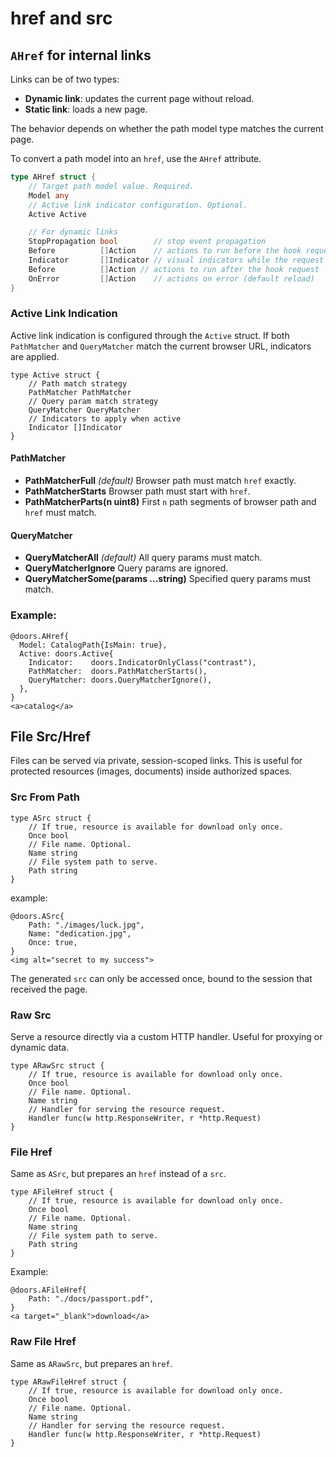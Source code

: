 # href and src

## `AHref` for internal links

Links can be of two types:  
- **Dynamic link**: updates the current page without reload.  
- **Static link**: loads a new page.  

The behavior depends on whether the path model type matches the current page.

To convert a path model into an `href`, use the `AHref` attribute.

```go
type AHref struct {
	// Target path model value. Required.
	Model any
	// Active link indicator configuration. Optional.
	Active Active

	// For dynamic links
	StopPropagation bool        // stop event propagation
	Before          []Action    // actions to run before the hook request
	Indicator       []Indicator // visual indicators while the request is running
	Before          []Action // actions to run after the hook request
	OnError         []Action    // actions on error (default reload)
}
```

### Active Link Indication

Active link indication is configured through the `Active` struct.
 If both `PathMatcher` and `QueryMatcher` match the current browser URL, indicators are applied.

```templ
type Active struct {
	// Path match strategy
	PathMatcher PathMatcher
	// Query param match strategy
	QueryMatcher QueryMatcher
	// Indicators to apply when active
	Indicator []Indicator
}
```

#### PathMatcher

- **PathMatcherFull** *(default)*
   Browser path must match `href` exactly.
- **PathMatcherStarts**
   Browser path must start with `href`.
- **PathMatcherParts(n uint8)**
   First `n` path segments of browser path and `href` must match.

#### QueryMatcher

- **QueryMatcherAll** *(default)*
   All query params must match.
- **QueryMatcherIgnore**
   Query params are ignored.
- **QueryMatcherSome(params ...string)**
   Specified query params must match.

### Example:

```templ
@doors.AHref{
  Model: CatalogPath{IsMain: true},
  Active: doors.Active{
    Indicator:    doors.IndicatorOnlyClass("contrast"),
    PathMatcher:  doors.PathMatcherStarts(),
    QueryMatcher: doors.QueryMatcherIgnore(),
  },
}
<a>catalog</a>
```

## File Src/Href

Files can be served via private, session-scoped links. This is useful for protected resources (images, documents) inside authorized spaces.

### Src From Path

```templ
type ASrc struct {
	// If true, resource is available for download only once.
	Once bool
	// File name. Optional.
	Name string
	// File system path to serve.
	Path string
}

```

example:

```templ
@doors.ASrc{
	Path: "./images/luck.jpg",
	Name: "dedication.jpg",
	Once: true,
}
<img alt="secret to my success">
```

The generated `src` can only be accessed once, bound to the session that received the page.

### Raw Src

Serve a resource directly via a custom HTTP handler. Useful for proxying or dynamic data.

```templ
type ARawSrc struct {
	// If true, resource is available for download only once.
	Once bool
	// File name. Optional.
	Name string
	// Handler for serving the resource request.
	Handler func(w http.ResponseWriter, r *http.Request)
}
```

### File Href

Same as `ASrc`, but prepares an `href` instead of a `src`.

```templ
type AFileHref struct {
	// If true, resource is available for download only once.
	Once bool
	// File name. Optional.
	Name string
	// File system path to serve.
	Path string
}
```

Example:

```templ
@doors.AFileHref{
	Path: "./docs/passport.pdf",
}
<a target="_blank">download</a>
```

### Raw File Href

Same as `ARawSrc`, but prepares an `href`.

```templ
type ARawFileHref struct {
	// If true, resource is available for download only once.
	Once bool
	// File name. Optional.
	Name string
	// Handler for serving the resource request.
	Handler func(w http.ResponseWriter, r *http.Request)
}
```



